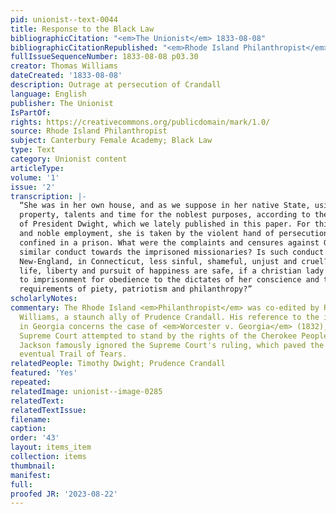```yaml
---
pid: unionist--text-0044
title: Response to the Black Law
bibliographicCitation: "<em>The Unionist</em> 1833-08-08"
bibliographicCitationRepublished: "<em>Rhode Island Philanthropist</em> (not researched)"
fullIssueSequenceNumber: 1833-08-08 p03.30
creator: Thomas Williams
dateCreated: '1833-08-08'
description: Outrage at persecution of Crandall
language: English
publisher: The Unionist
IsPartOf: 
rights: https://creativecommons.org/publicdomain/mark/1.0/
source: Rhode Island Philanthropist
subject: Canterbury Female Academy; Black Law
type: Text
category: Unionist content
articleType: 
volume: '1'
issue: '2'
transcription: |-
  “She was in her own house, and as we suppose in her native State, using her own
  property, talents and time for the noblest purposes, according to the sentiments
  of President Dwight, which we lately published in this paper. For this christian
  and noble employment, she is taken by the violent hand of persecution and
  confined in a prison. What were the complaints and censures against Georgia, for
  similar conduct towards the imprisoned missionaries? Is such conduct in
  New-England, in Connecticut, less sinful, shameful, unjust and cruel? Whose
  life, liberty and pursuit of happiness are safe, if a christian lady is exposed
  to imprisonment for obedience to the dictates of her conscience and the evident
  requirements of piety, patriotism and philanthropy?”
scholarlyNotes: 
commentary: The Rhode Island <em>Philanthropist</em> was co-edited by Rev. Thomas
  Williams, a staunch ally of Prudence Crandall. His reference to the imprisoned missionaries
  in Georgia concerns the case of <em>Worcester v. Georgia</em> (1832), in which the
  Supreme Court attempted to stand by the rights of the Cherokee People. President
  Jackson famously ignored the Supreme Court's ruling, which paved the way for the
  eventual Trail of Tears.
relatedPeople: Timothy Dwight; Prudence Crandall
featured: 'Yes'
repeated: 
relatedImage: unionist--image-0285
relatedText: 
relatedTextIssue: 
filename: 
caption: 
order: '43'
layout: items_item
collection: items
thumbnail: 
manifest: 
full: 
proofed JR: '2023-08-22'
---
```


